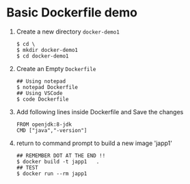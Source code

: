 # Basic Dockerfile demo

1.  Create a new directory `docker-demo1`

    ```
    $ cd \
    $ mkdir docker-demo1
    $ cd docker-demo1
    ```

2.  Create an Empty `Dockerfile`

    ```
    ## Using notepad
    $ notepad Dockerfile
    ## Using VSCode
    $ code Dockerfile
    ```

3.  Add following lines inside Dockerfile and Save the changes

    ```
    FROM openjdk:8-jdk
    CMD ["java","-version"]
    ```

4.  return to command prompt to build a new image 'japp1'

    ```
    ## REMEMBER DOT AT THE END !!
    $ docker build -t japp1   .  
    ## TEST 
    $ docker run --rm japp1  
    ```